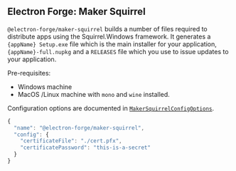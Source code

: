 ## Electron Forge: Maker Squirrel

`@electron-forge/maker-squirrel` builds a number of files required to distribute apps using the Squirrel.Windows framework. It generates a `{appName} Setup.exe` file which is the main installer for your application, `{appName}-full.nupkg` and a `RELEASES` file which you use to issue updates to your application.

Pre-requisites:
* Windows machine
* MacOS /Linux machine with `mono` and `wine` installed.

Configuration options are documented in [`MakerSquirrelConfigOptions`](https://js.electronforge.io/interfaces/_electron_forge_maker_squirrel._internal_.Options.html).

```javascript
{
  "name": "@electron-forge/maker-squirrel",
  "config": {
    "certificateFile": "./cert.pfx",
    "certificatePassword": "this-is-a-secret"
  }
}
```
